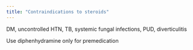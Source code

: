```yaml
---
title: "Contraindications to steroids"
---
```

DM, uncontrolled HTN, TB, systemic fungal infections, PUD, diverticulitis

Use diphenhydramine only for premedication

